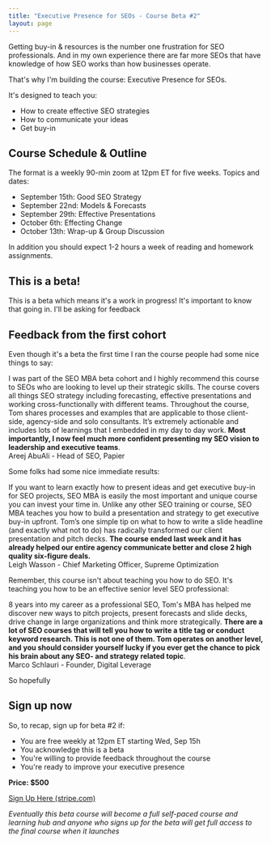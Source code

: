 ```yaml
---
title: "Executive Presence for SEOs - Course Beta #2"
layout: page
---
```


Getting buy-in & resources is the number one frustration for SEO professionals. And in my own experience there are far more SEOs that have knowledge of how SEO works than how businesses operate.

That's why I'm building the course: Executive Presence for SEOs.

It's designed to teach you:

- How to create effective SEO strategies
- How to communicate your ideas 
- Get buy-in

## Course Schedule & Outline

The format is a weekly 90-min zoom at 12pm ET for five weeks. Topics and dates:

- September 15th: Good SEO Strategy
- September 22nd: Models & Forecasts
- September 29th: Effective Presentations
- October 6th: Effecting Change
- October 13th: Wrap-up & Group Discussion

In addition you should expect 1-2 hours a week of reading and homework assignments.

## This is a beta!

This is a beta which means it's a work in progress! It's important to know that going in. I'll be asking for feedback 

## Feedback from the first cohort

Even though it's a beta the first time I ran the course people had some nice things to say:

<div class="i f5 ba ma0 pa3 b--seomba-red-accent br2">
I was part of the SEO MBA beta cohort and I highly recommend this course to SEOs who are looking to level up their strategic skills. The course covers all things SEO strategy including forecasting, effective presentations and working cross-functionally with different teams. Throughout the course, Tom shares processes and examples that are applicable to those client-side, agency-side and solo consultants. It’s extremely actionable and includes lots of learnings that I embedded in my day to day work. <strong>Most importantly, I now feel much more confident presenting my SEO vision to leadership and executive teams</strong>.
<div class="bt b--black-30 w-100 mt3 pt2 tr">Areej AbuAli - Head of SEO, Papier</div>
</div>

Some folks had some nice immediate results:

<div class="i f5 ba ma0 pa3 b--seomba-red-accent br2">
If you want to learn exactly how to present ideas and get executive buy-in for SEO projects, SEO MBA is easily the most important and unique course you can invest your time in. Unlike any other SEO training or course, SEO MBA teaches you how to build a presentation and strategy to get executive buy-in upfront. Tom’s one simple tip on what to how to write a slide headline (and exactly what not to do) has radically transformed our client presentation and pitch decks. <strong>The course ended last week and it has already helped our entire agency communicate better and close 2 high quality six-figure deals.</strong>
<div class="bt b--black-30 w-100 mt3 pt2 tr">Leigh Wasson - Chief Marketing Officer, Supreme Optimization </div>
</div>

Remember, this course isn't about teaching you how to do SEO. It's teaching you how to be an effective senior level SEO professional:

<div class="i f5 ba ma0 pa3 b--seomba-red-accent br2">
8 years into my career as a professional SEO, Tom's MBA has helped me discover new ways to pitch projects, present forecasts and slide decks, drive change in large organizations and think more strategically. <strong>There are a lot of SEO courses that will tell you how to write a title tag or conduct keyword research. This is not one of them. Tom operates on another level, and you should consider yourself lucky if you ever get the chance to pick his brain about any SEO- and strategy related topic</strong>.
<div class="bt b--black-30 w-100 mt3 pt2 tr">Marco Schlauri - Founder, Digital Leverage</div>
</div>


So hopefully 

## Sign up now

So, to recap, sign up for beta #2 if:

- You are free weekly at 12pm ET starting Wed, Sep 15h
- You acknowledge this is a beta
- You're willing to provide feedback throughout the course
- You're ready to improve your executive presence

**Price: $500**

<a class="f6 link dim br3 ba bw1 ph3 pv2 mb2 dib black b--seomba-red-accent" href="https://buy.stripe.com/8wMcP5beOc8naaIdQQ">Sign Up Here (stripe.com)</a>

*Eventually this beta course will become a full self-paced course and learning hub and anyone who signs up for the beta will get full access to the final course when it launches*